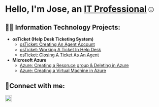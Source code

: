 <h1>Hello, I'm Jose, an <a href="https://linkedin.com/in/JoseMendoza">IT Professional</a>☺</h1>

<h2>👨‍💻 Information Technology Projects:</h2>

- <b>osTicket (Help Desk Ticketing System)</b>
  - [osTicket: Creating An Agent Account](https://github.com/SMendoza8197/osticket-AgentCreation)
  - [osTicket: Working A Ticket In Help Desk](https://github.com/SMendoza8197/osTicket-HelpDesk/blob/main/README.md)
  - [osTicket: Closing A Ticket As An Agent](https://github.com/SMendoza8197/osTicket-ClosingTickets)
- <b>Microsoft Azure</b>  
  - [Azure:  Creating a Resoruce group & Deleting in Azure](https://github.com/SMendoza8197/ResourceGroupLab)
  - [Azure:  Creating a Virtual Machine in Azure](https://github.com/SMendoza8197/VirtualMachineLab/blob/main/README.md)

<h2>🤳Connect with me:</h2>

[<img align="left" alt="Josh | LinkedIn" width="22px" src="https://cdn.jsdelivr.net/npm/simple-icons@v3/icons/linkedin.svg" />][linkedin]

[linkedin]: https://www.linkedin.com/in/jose-mendoza-santos-2b0710359/

